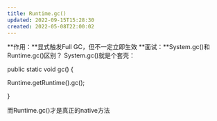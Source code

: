 ```yaml
---
title: Runtime.gc()
updated: 2022-09-15T15:28:30
created: 2022-05-08T22:00:02
---
```


**作用：**显式触发Full GC，但不一定立即生效
**面试：**System.gc()和Runtime.gc()区别？
System.gc()就是个套壳：

public static void gc() {

Runtime.getRuntime().gc();

}

而Runtime.gc()才是真正的native方法
